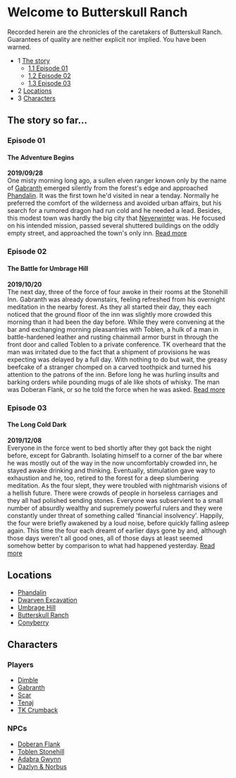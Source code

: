 # Welcome to Butterskull&nbsp;Ranch
Recorded herein are the chronicles of the caretakers of Butterskull Ranch. Guarantees of quality are neither explicit nor implied. You have been warned.

* 1 [The story](#the-story-so-far...)
    * [1.1 Episode 01](#episode-01)
    * [1.2 Episode 02](#episode-02)
    * [1.3 Episode 03](#episode-03)
* 2 [Locations](#locations)
* 3 [Characters](#characters)

## The story so far...
### Episode 01
#### The Adventure Begins
**2019/09/28**\
One misty morning long ago, a sullen elven ranger known only by the name of [Gabranth](players.md#gabranth) emerged silently from the forest's edge and approached [Phandalin](locations.md#phandalin). It was the first town he'd visited in near a tenday. Normally he preferred the comfort of the wilderness and avoided urban affairs, but his search for a rumored dragon had run cold and he needed a lead. Besides, this modest town was hardly the big city that [Neverwinter](locations.md#neverwinter) was. He focused on his intended mission, passed several shuttered buildings on the oddly empty street, and approached the town's only inn. [Read more](episodes.md#episode-01)

### Episode 02
#### The Battle for Umbrage Hill
**2019/10/20**\
The next day, three of the force of four awoke in their rooms at the Stonehill Inn. Gabranth was already downstairs, feeling refreshed from his overnight meditation in the nearby forest. As they all started their day, they each noticed that the ground floor of the inn was slightly more crowded this morning than it had been the day before. While they were convening at the bar and exchanging morning pleasantries with Toblen, a hulk of a man in battle-hardened leather and rusting chainmail armor burst in through the front door and called Toblen to a private conference. TK overheard that the man was irritated due to the fact that a shipment of provisions he was expecting was delayed by a full day. With nothing to do but wait, the greasy beefcake of a stranger chomped on a carved toothpick and turned his attention to the patrons of the inn. Before long he was hurling insults and barking orders while pounding mugs of ale like shots of whisky. The man was Doberan Flank, or so he told the force when he was asked. [Read more](episodes.md#episode-02) 

### Episode 03
#### The Long Cold Dark
**2019/12/08**\
Everyone in the force went to bed shortly after they got back the night before, except for Gabranth. Isolating himself to a corner of the bar where he was mostly out of the way in the now uncomfortably crowded inn, he stayed awake drinking and thinking. Eventually, stimulation gave way to exhaustion and he, too, retired to the forest for a deep slumbering meditation. As the four slept, they were troubled with nightmarish visions of a hellish future. There were crowds of people in horseless carriages and they all had polished sending stones. Everyone was subservient to a small number of absurdly wealthy and supremely powerful rulers and they were constantly under threat of something called 'financial insolvency'. Happily, the four were briefly awakened by a loud noise, before quickly falling asleep again. This time the four each dreamt of earlier days gone by and, although those days weren't all good ones, all of those days at least seemed somehow better by comparison to what had happened yesterday. [Read more](episodes.md#episode-03)

## Locations
* [Phandalin](locations.md#phandalin)
* [Dwarven Excavation](locations.md#dwarven-excavation)
* [Umbrage Hill](locations.md#umbrage-hill)
* [Butterskull Ranch](locations.md#butterskull-ranch)
* [Conyberry](locations.md#conyberry)

## Characters
### Players
* <a href="https://www.dndbeyond.com/profile/memily_mike/characters/17102101" target="_blank">Dimble</a>
* <a href="https://www.dndbeyond.com/profile/GabranthBunansa/characters/16964899" target="_blank">Gabranth</a>
* <a href="https://www.dndbeyond.com/profile/TheScar/characters/19843629" target="_blank">Scar</a>
* <a href="https://www.dndbeyond.com/profile/Shakeyourjunk/characters/16848230" target="_blank">Tenaj</a>
* <a href="https://www.dndbeyond.com/profile/badlin/characters/17102170" target="_blank">TK Crumback</a>

### NPCs
* [Doberan Flank](npc.md#doberan-flank)
* [Toblen Stonehill](npc.md#toblen-stonehill)
* [Adabra Gwynn](npc.md#adabra-gwynn)
* [Dazlyn & Norbus](npc.md#dazlyn-&-norbus)